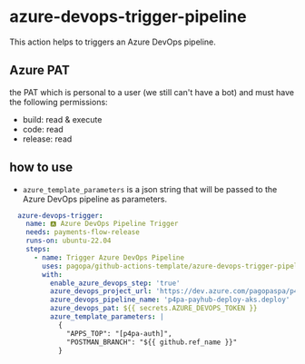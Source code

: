# azure-devops-trigger-pipeline

This action helps to triggers an Azure DevOps pipeline.

## Azure PAT

the PAT which is personal to a user (we still can't have a bot) and must have the following permissions:

* build: read & execute
* code: read
* release: read

## how to use

* `azure_template_parameters` is a json string that will be passed to the Azure DevOps pipeline as parameters.

```yaml
  azure-devops-trigger:
    name: 🅰️ Azure DevOps Pipeline Trigger
    needs: payments-flow-release
    runs-on: ubuntu-22.04
    steps:
      - name: Trigger Azure DevOps Pipeline
        uses: pagopa/github-actions-template/azure-devops-trigger-pipeline@new-azdo-trigger-pipeline
        with:
          enable_azure_devops_step: 'true'
          azure_devops_project_url: 'https://dev.azure.com/pagopaspa/p4pa-projects'
          azure_devops_pipeline_name: 'p4pa-payhub-deploy-aks.deploy'
          azure_devops_pat: ${{ secrets.AZURE_DEVOPS_TOKEN }}
          azure_template_parameters: |
            {
              "APPS_TOP": "[p4pa-auth]",
              "POSTMAN_BRANCH": "${{ github.ref_name }}"
            }
```
